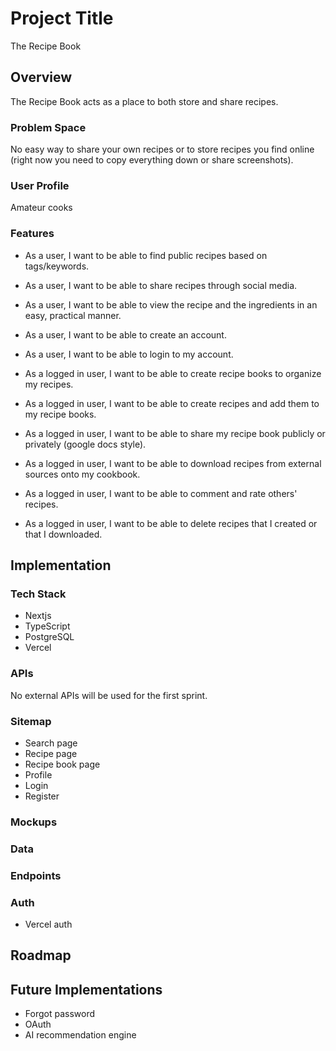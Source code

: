 # Project Title

The Recipe Book

## Overview

The Recipe Book acts as a place to both store and share recipes.

### Problem Space

No easy way to share your own recipes or to store recipes you find online (right now you need to copy everything down or share screenshots).

### User Profile

Amateur cooks

### Features

- As a user, I want to be able to find public recipes based on tags/keywords.
- As a user, I want to be able to share recipes through social media.
- As a user, I want to be able to view the recipe and the ingredients in an easy, practical manner.

- As a user, I want to be able to create an account.
- As a user, I want to be able to login to my account.

- As a logged in user, I want to be able to create recipe books to organize my recipes.
- As a logged in user, I want to be able to create recipes and add them to my recipe books.
- As a logged in user, I want to be able to share my recipe book publicly or privately (google docs style).
- As a logged in user, I want to be able to download recipes from external sources onto my cookbook.
- As a logged in user, I want to be able to comment and rate others' recipes.
- As a logged in user, I want to be able to delete recipes that I created or that I downloaded.

## Implementation

### Tech Stack

- Nextjs
- TypeScript
- PostgreSQL
- Vercel

### APIs

No external APIs will be used for the first sprint.

### Sitemap

- Search page
- Recipe page
- Recipe book page
- Profile
- Login
- Register

### Mockups



### Data



### Endpoints



### Auth

- Vercel auth

## Roadmap



## Future Implementations

- Forgot password
- OAuth
- AI recommendation engine

